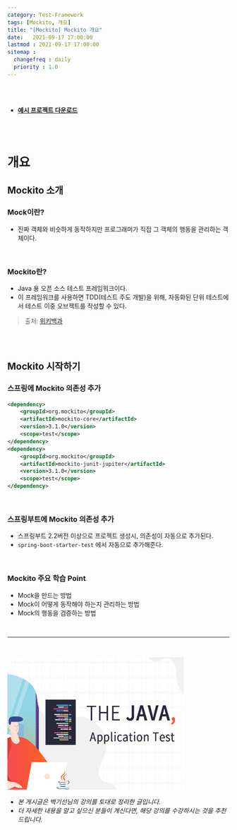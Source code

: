 ```yaml
---
category: Test-Framework
tags: [Mockito, 개요]
title: "[Mockito] Mockito 개요"
date:   2021-09-17 17:00:00 
lastmod : 2021-09-17 17:00:00
sitemap :
  changefreq : daily
  priority : 1.0
---
```


<br/><br/>

- **[예시 프로젝트 다운로드](https://github.com/TaegyunWoo/Spring-Test-Code-Example)**

<br/><br/>

# 개요

## Mockito 소개

### Mock이란?

- 진짜 객체와 비슷하게 동작하지만 프로그래머가 직접 그 객체의 행동을 관리하는 객체이다.

<br/>

### Mockito란?

- Java 용 오픈 소스 테스트 프레임워크이다.
- 이 프레임워크를 사용하면 TDD(테스트 주도 개발)을 위해, 자동화된 단위 테스트에서 테스트 이중 오브젝트를 작성할 수 있다.

> 출처: [위키백과](https://en.wikipedia.org/wiki/Mockito)

<br/><br/>

## Mockito 시작하기

### 스프링에 Mockito 의존성 추가

```xml
<dependency>
	<groupId>org.mockito</groupId>
	<artifactId>mockito-core</artifactId>
	<version>3.1.0</version>
	<scope>test</scope>
</dependency>
<dependency>
	<groupId>org.mockito</groupId>
	<artifactId>mockito-junit-jupiter</artifactId>
	<version>3.1.0</version>
	<scope>test</scope>
</dependency>
```

<br/>

### 스프링부트에 Mockito 의존성 추가

- 스프링부트 2.2버전 이상으로 프로젝트 생성시, 의존성이 자동으로 추가된다.
- `spring-boot-starter-test` 에서 자동으로 추가해준다.

<br/>

### Mockito 주요 학습 Point

- Mock을 만드는 방법
- Mock이 어떻게 동작해야 하는지 관리하는 방법
- Mock의 행동을 검증하는 방법

<br>

---

<br>

<a href="https://inf.run/htNB"><img src="/assets/img/Inflearn_Java_Test/logo.png" width="400px" height="300px"></a>

- *본 게시글은 백기선님의 강의를 토대로 정리한 글입니다.*
- *더 자세한 내용을 알고 싶으신 분들이 계신다면, 해당 강의를 수강하시는 것을 추천드립니다.*